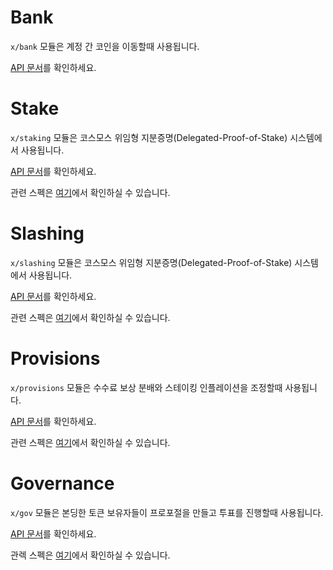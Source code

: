 # Bank

`x/bank` 모듈은 계정 간 코인을 이동할때 사용됩니다.

[API 문서](https://godoc.org/github.com/onomyprotocol/onomy-sdk/x/bank)를 확인하세요.

# Stake

`x/staking` 모듈은 코스모스 위임형 지분증명(Delegated-Proof-of-Stake) 시스템에서 사용됩니다.

[API 문서](https://godoc.org/github.com/onomyprotocol/onomy-sdk/x/staking)를 확인하세요.

관련 스펙은 [여기](https://github.com/onomyprotocol/onomy-sdk/tree/master/docs/spec/staking)에서 확인하실 수 있습니다.


# Slashing

`x/slashing` 모듈은 코스모스 위임형 지분증명(Delegated-Proof-of-Stake) 시스템에서 사용됩니다.

[API 문서](https://godoc.org/github.com/onomyprotocol/onomy-sdk/x/slashing)를 확인하세요.

관련 스펙은 [여기](https://github.com/onomyprotocol/onomy-sdk/tree/master/docs/spec/slashing)에서 확인하실 수 있습니다.

# Provisions

`x/provisions` 모듈은 수수료 보상 분배와 스테이킹 인플레이션을 조정할때 사용됩니다.

[API 문서](https://godoc.org/github.com/onomyprotocol/onomy-sdk/x/distribution)를 확인하세요.

관련 스펙은 [여기](https://github.com/onomyprotocol/onomy-sdk/tree/master/docs/spec/distribution)에서 확인하실 수 있습니다.

# Governance

`x/gov` 모듈은 본딩한 토큰 보유자들이 프로포절을 만들고 투표를 진행할때 사용됩니다.

[API 문서](https://godoc.org/github.com/onomyprotocol/onomy-sdk/x/gov)를 확인하세요.

관렉 스펙은 [여기](https://github.com/onomyprotocol/onomy-sdk/tree/master/docs/spec/governance)에서 확인하실 수 있습니다.
